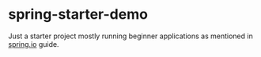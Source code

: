 # spring-starter-demo
Just a starter project mostly running beginner applications as mentioned in [spring.io](https://spring.io/guides)  guide.
